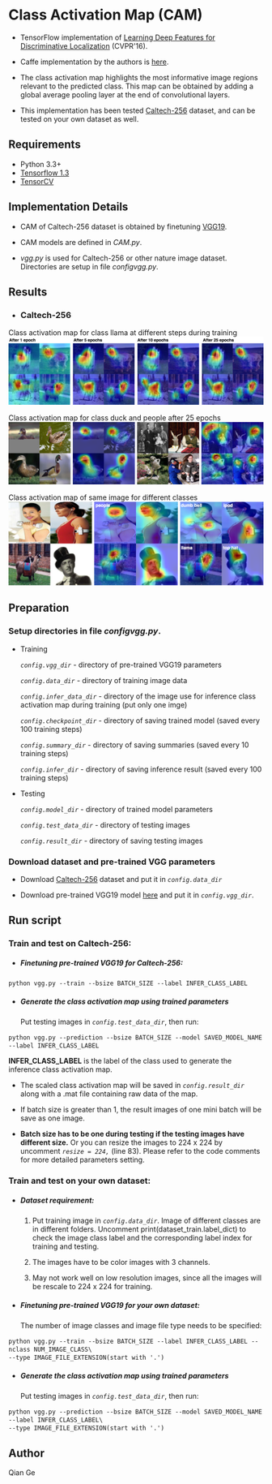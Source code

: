 # Class Activation Map (CAM)

- TensorFlow implementation of [Learning Deep Features for Discriminative Localization](https://arxiv.org/abs/1512.04150) (CVPR'16).

- Caffe implementation by the authors is [here](https://github.com/metalbubble/CAM).

- The class activation map highlights the most informative image regions relevant to the predicted class. This map can be obtained by adding a global average pooling layer at the end of convolutional layers.

<!--- This implementation has been tested on MNIST and Caltech-256 dataset, and can be tested on your own dataset as well.-->

- This implementation has been tested [Caltech-256](http://www.vision.caltech.edu/Image_Datasets/Caltech256/) dataset, and can be tested on your own dataset as well.

## Requirements
- Python 3.3+
- [Tensorflow 1.3](https://www.tensorflow.org/)
- [TensorCV](https://github.com/conan7882/DeepVision-tensorflow) 

## Implementation Details

<!--- For MNIST dataset, a CNN with three convolutional layers followed by a global average pooling layer is used.-->

- CAM of Caltech-256 dataset is obtained by finetuning [VGG19](https://arxiv.org/abs/1409.1556).

- CAM models are defined in *CAM.py*.

- *vgg.py* is used for Caltech-256 or other nature image dataset. Directories are setup in file *configvgg.py*.


## Results
<!--- ### MNIST-->

- ### Caltech-256

Class activation map for class llama at different steps during training
![celtech_change](figs/celtech_change.png)

Class activation map for class duck and people after 25 epochs
![celtech_change](figs/celtech_result.png)

Class activation map of same image for different classes
![celtech_change](figs/celtech_diff.png)

## Preparation

### Setup directories in file *configvgg.py*. 
  
  - Training
  
     *`config.vgg_dir`* - directory of pre-trained VGG19 parameters
       
     *`config.data_dir`* - directory of training image data
       
     *`config.infer_data_dir`* - directory of the image use for inference class activation map during training (put only one imge)
       
     *`config.checkpoint_dir`* - directory of saving trained model (saved every 100 training steps)
       
     *`config.summary_dir`* - directory of saving summaries (saved every 10 training steps)
       
     *`config.infer_dir`* - directory of saving inference result (saved every 100 training steps)
       
  - Testing
      
     *`config.model_dir`* - directory of trained model parameters
       
     *`config.test_data_dir`* - directory of testing images
       
     *`config.result_dir`* - directory of saving testing images
       
### Download dataset and pre-trained VGG parameters
 
- Download [Caltech-256](http://www.vision.caltech.edu/Image_Datasets/Caltech256/) dataset and put it in *`config.data_dir`*
       
- Download pre-trained VGG19 model [here](https://github.com/machrisaa/tensorflow-vgg#tensorflow-vgg16-and-vgg19) and put it in *`config.vgg_dir`*.
       

## Run script

### Train and test on Caltech-256:

- ##### Finetuning pre-trained VGG19 for Caltech-256:

```
python vgg.py --train --bsize BATCH_SIZE --label INFER_CLASS_LABEL
```	


- ##### Generate the class activation map using trained parameters

   Put testing images in *`config.test_data_dir`*, then run:

```	  
python vgg.py --prediction --bsize BATCH_SIZE --model SAVED_MODEL_NAME --label INFER_CLASS_LABEL
```

**INFER_CLASS_LABEL** is the label of the class used to generate the inference class activation map.

- The scaled class activation map will be saved in *`config.result_dir`* along with a .mat file containing raw data of the map.

- If batch size is greater than 1, the result images of one mini batch will be save as one image.  

- **Batch size has to be one during testing if the testing images have different size.** Or you can resize the images to 224 x 224 by uncomment *`resize = 224,`* (line 83). Please refer to the code comments for more detailed parameters setting.  


### Train and test on your own dataset:
- ##### Dataset requirement:
  1. Put training image in *`config.data_dir`*. Image of different classes are in different folders. Uncomment print(dataset_train.label_dict) to check the image class label and the corresponding label index for training and testing.
 
  2. The images have to be color images with 3 channels.
 
  3. May not work well on low resolution images, since all the images will be rescale to 224 x 224 for training.
 
 
- ##### Finetuning pre-trained VGG19 for your own dataset:
   The number of image classes and image file type needs to be specified:

```
python vgg.py --train --bsize BATCH_SIZE --label INFER_CLASS_LABEL --nclass NUM_IMAGE_CLASS\
--type IMAGE_FILE_EXTENSION(start with '.')
```	

- ##### Generate the class activation map using trained parameters

  Put testing images in *`config.test_data_dir`*, then run:

```	  
python vgg.py --prediction --bsize BATCH_SIZE --model SAVED_MODEL_NAME --label INFER_CLASS_LABEL\
--type IMAGE_FILE_EXTENSION(start with '.')
```


## Author
Qian Ge


	
	





 
